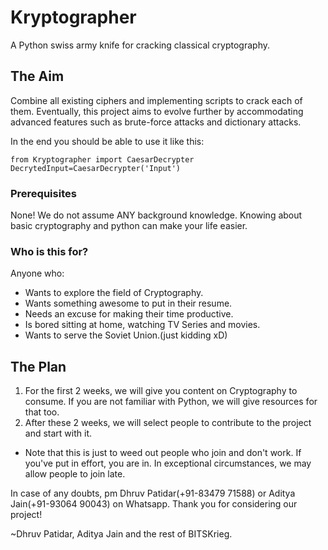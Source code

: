 # Kryptographer
A Python swiss army knife for cracking classical cryptography.

## The Aim
Combine all existing ciphers and implementing scripts to crack each of them. Eventually, this project aims to evolve further by accommodating advanced features such as brute-force attacks and dictionary attacks.

In the end you should be able to use it like this:

```
from Kryptographer import CaesarDecrypter
DecrytedInput=CaesarDecrypter('Input')
```

### Prerequisites
None! We do not assume ANY background knowledge. Knowing about basic cryptography and python can make your life easier.

### Who is this for?
Anyone who:
* Wants to explore the field of Cryptography.
* Wants something awesome to put in their resume.
* Needs an excuse for making their time productive.
* Is bored sitting at home, watching TV Series and movies.
* Wants to serve the Soviet Union.(just kidding xD)

## The Plan
1. For the first 2 weeks, we will give you content on Cryptography to consume. If you are not familiar with Python, we will give resources for that too.
2. After these 2 weeks, we will select people to contribute to the project and start with it. 
* Note that this is just to weed out people who join and don't work. If you've put in effort, you are in.
In exceptional circumstances, we may allow people to join late.

In case of any doubts, pm Dhruv Patidar(+91-83479 71588) or Aditya Jain(+91-93064 90043) on Whatsapp.
Thank you for considering our project!

~Dhruv Patidar, Aditya Jain and the rest of BITSKrieg.
